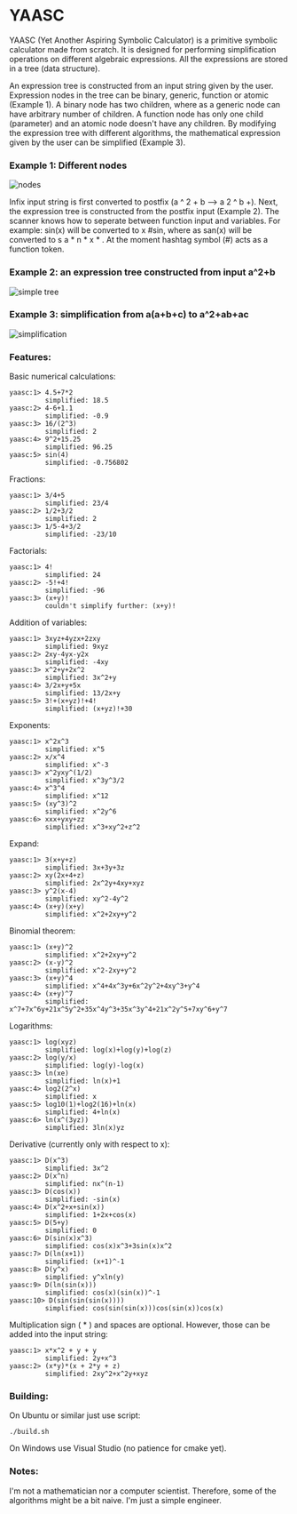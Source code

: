 # YAASC
YAASC (Yet Another Aspiring Symbolic Calculator) is a primitive symbolic calculator made from scratch. It is designed for performing simplification operations on different algebraic expressions. All the expressions are stored in a tree (data structure).

An expression tree is constructed from an input string given by the user. Expression nodes in the tree can be binary, generic, function or atomic (Example 1). A binary node has two children, where as a generic node can have arbitrary number of children. A function node has only one child (parameter) and an atomic node doesn't have any children. By modifying the expression tree with different algorithms, the mathematical expression given by the user can be simplified (Example 3).


### Example 1: Different nodes
![nodes](https://github.com/squarematr1x/YAASC/blob/master/Resources/img3.png?raw=true)

Infix input string is first converted to postfix (a ^ 2 + b --> a 2 ^ b +). Next, the expression tree is constructed from the postfix input (Example 2). The scanner knows how to seperate between function input and variables. For example: sin(x) will be converted to x #sin, where as san(x) will be converted to s a * n * x * . At the moment hashtag symbol (#) acts as a function token.

### Example 2: an expression tree constructed from input a^2+b

![simple tree](https://github.com/squarematr1x/YAASC/blob/master/Resources/img1.png?raw=true)

### Example 3: simplification from a(a+b+c) to a^2+ab+ac
![simplification](https://github.com/squarematr1x/YAASC/blob/master/Resources/img2.png?raw=true)

### Features:

Basic numerical calculations:

```
yaasc:1> 4.5+7*2
         simplified: 18.5
yaasc:2> 4-6+1.1
         simplified: -0.9
yaasc:3> 16/(2^3)
         simplified: 2
yaasc:4> 9^2+15.25
         simplified: 96.25
yaasc:5> sin(4)
         simplified: -0.756802
```

Fractions:

```
yaasc:1> 3/4+5
         simplified: 23/4
yaasc:2> 1/2+3/2
         simplified: 2
yaasc:3> 1/5-4+3/2
         simplified: -23/10
```

Factorials:

```
yaasc:1> 4!
         simplified: 24
yaasc:2> -5!+4!
         simplified: -96
yaasc:3> (x+y)!
         couldn't simplify further: (x+y)!
```

Addition of variables:

```
yaasc:1> 3xyz+4yzx+2zxy
         simplified: 9xyz
yaasc:2> 2xy-4yx-y2x
         simplified: -4xy
yaasc:3> x^2+y+2x^2
         simplified: 3x^2+y
yaasc:4> 3/2x+y+5x
         simplified: 13/2x+y
yaasc:5> 3!+(x+yz)!+4!
         simplified: (x+yz)!+30
```

Exponents:

```
yaasc:1> x^2x^3
         simplified: x^5
yaasc:2> x/x^4
         simplified: x^-3
yaasc:3> x^2yxy^(1/2)
         simplified: x^3y^3/2
yaasc:4> x^3^4
         simplified: x^12
yaasc:5> (xy^3)^2
         simplified: x^2y^6
yaasc:6> xxx+yxy+zz
         simplified: x^3+xy^2+z^2
```

Expand:

```
yaasc:1> 3(x+y+z)
         simplified: 3x+3y+3z
yaasc:2> xy(2x+4+z)
         simplified: 2x^2y+4xy+xyz
yaasc:3> y^2(x-4)
         simplified: xy^2-4y^2
yaasc:4> (x+y)(x+y)
         simplified: x^2+2xy+y^2
```

Binomial theorem:

```
yaasc:1> (x+y)^2
         simplified: x^2+2xy+y^2
yaasc:2> (x-y)^2
         simplified: x^2-2xy+y^2
yaasc:3> (x+y)^4
         simplified: x^4+4x^3y+6x^2y^2+4xy^3+y^4
yaasc:4> (x+y)^7
         simplified: x^7+7x^6y+21x^5y^2+35x^4y^3+35x^3y^4+21x^2y^5+7xy^6+y^7
```

Logarithms:

```
yaasc:1> log(xyz)
         simplified: log(x)+log(y)+log(z)
yaasc:2> log(y/x)
         simplified: log(y)-log(x)
yaasc:3> ln(xe)
         simplified: ln(x)+1
yaasc:4> log2(2^x)
         simplified: x
yaasc:5> log10(1)+log2(16)+ln(x)
         simplified: 4+ln(x)
yaasc:6> ln(x^(3yz))
         simplified: 3ln(x)yz
```

Derivative (currently only with respect to x):

```
yaasc:1> D(x^3)
         simplified: 3x^2
yaasc:2> D(x^n)
         simplified: nx^(n-1)
yaasc:3> D(cos(x))
         simplified: -sin(x)
yaasc:4> D(x^2+x+sin(x))
         simplified: 1+2x+cos(x)
yaasc:5> D(5+y)
         simplified: 0
yaasc:6> D(sin(x)x^3)
         simplified: cos(x)x^3+3sin(x)x^2
yaasc:7> D(ln(x+1))
         simplified: (x+1)^-1
yaasc:8> D(y^x)
         simplified: y^xln(y)
yaasc:9> D(ln(sin(x)))
         simplified: cos(x)(sin(x))^-1
yaasc:10> D(sin(sin(sin(x))))
         simplified: cos(sin(sin(x)))cos(sin(x))cos(x)
```

Multiplication sign ( * ) and spaces are optional. However, those can be added into the input string:

```
yaasc:1> x*x^2 + y + y
         simplified: 2y+x^3
yaasc:2> (x*y)*(x + 2*y + z)
         simplified: 2xy^2+x^2y+xyz         
```

### Building:
On Ubuntu or similar just use script:

```
./build.sh
```

On Windows use Visual Studio (no patience for cmake yet).

### Notes:
I'm not a mathematician nor a computer scientist. Therefore, some of the algorithms might be a bit naive. I'm just a simple engineer.

